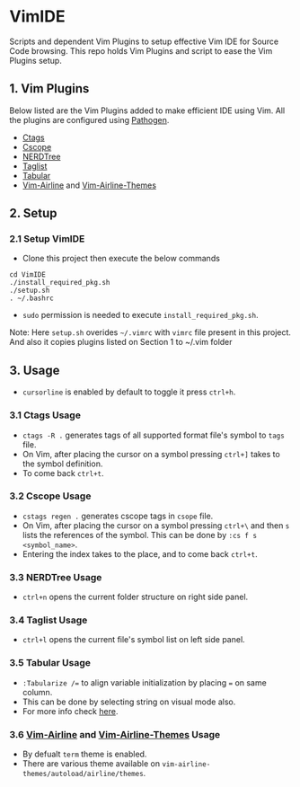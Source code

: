# VimIDE
Scripts and dependent Vim Plugins to setup effective Vim IDE for Source Code browsing. This repo
holds Vim Plugins and script to ease the Vim Plugins setup.

## 1. Vim Plugins
Below listed are the Vim Plugins added to make efficient IDE using Vim. All the plugins are
configured using [Pathogen](https://github.com/tpope/vim-pathogen).
- [Ctags](https://launchpad.net/ubuntu/+source/exuberant-ctags)
- [Cscope](http://cscope.sourceforge.net/cscope_maps.vim)
- [NERDTree](https://github.com/scrooloose/nerdtree)
- [Taglist](https://github.com/vim-scripts/taglist.vim)
- [Tabular](https://github.com/godlygeek/tabular)
- [Vim-Airline](https://github.com/vim-airline/vim-airline) and
[Vim-Airline-Themes](https://github.com/vim-airline/vim-airline-themes)

## 2. Setup
### 2.1 Setup VimIDE
- Clone this project then execute the below commands
```
cd VimIDE
./install_required_pkg.sh
./setup.sh
. ~/.bashrc
```
- `sudo` permission is needed to execute `install_required_pkg.sh`.

Note: Here `setup.sh` overides `~/.vimrc` with `vimrc` file present in this
project. And also it copies plugins listed on Section 1 to ~/.vim folder

## 3. Usage

- `cursorline` is enabled by default to toggle it press `ctrl+h`.

### 3.1 Ctags Usage
- `ctags -R .` generates tags of all supported format file's symbol to `tags`
file.
- On Vim, after placing the cursor on a symbol pressing `ctrl+]` takes to the
symbol definition.
- To come back `ctrl+t`.

### 3.2 Cscope Usage
- `cstags regen .` generates cscope tags in `csope` file.
- On Vim, after placing the cursor on a symbol pressing `ctrl+\` and then `s`
lists the references
of the symbol. This can be done by `:cs f s <symbol_name>`.
- Entering the index takes to the place, and to come back `ctrl+t`.

### 3.3 NERDTree Usage
- `ctrl+n` opens the current folder structure on right side panel.

### 3.4 Taglist Usage
- `ctrl+l` opens the current file's symbol list on left side panel.

### 3.5 Tabular Usage
- `:Tabularize /=` to align variable initialization by placing `=` on same
column.
- This can be done by selecting string on visual mode also.
- For more info check
[here](http://vimcasts.org/episodes/aligning-text-with-tabular-vim/).

### 3.6 [Vim-Airline](https://github.com/vim-airline/vim-airline) and [Vim-Airline-Themes](https://github.com/vim-airline/vim-airline-themes) Usage
- By defualt `term` theme is enabled.
- There are various theme available on `vim-airline-themes/autoload/airline/themes`.
